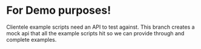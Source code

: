 # For Demo purposes!

Clientele example scripts need an API to test against. This branch creates a mock api that all the
example scripts hit so we can provide through and complete examples.
